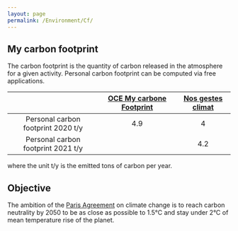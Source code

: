 ```yaml
---
layout: page
permalink: /Environment/Cf/
---
```

## My carbon footprint

The carbon footprint is the quantity of carbon released in the atmosphere for a given activity.
Personal carbon footprint can be computed via free applications.

|| [OCE My carbone Footprint](https://www.oce.global/animations/CarbonFootprint-final/footprint.html) | [Nos gestes climat](https://nosgestesclimat.fr)|
|:---:|:---:|:---:|
| Personal carbon footprint 2020 t/y | 4.9 | 4 |
| Personal carbon footprint 2021 t/y |  | 4.2 |

where the unit t/y is the emitted tons of carbon per year.

## Objective

The ambition of the [Paris Agreement](https://unfccc.int/fr/processus-et-reunions/l-accord-de-paris/l-accord-de-paris) on climate change is to reach carbon neutrality by 2050 to be as close as possible to 1.5°C and stay under 2°C of mean temperature rise of the planet.
